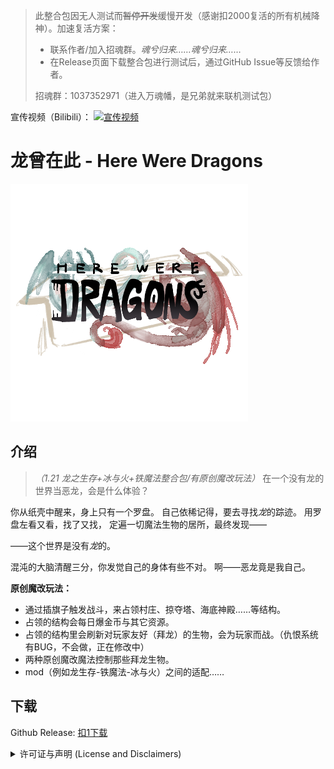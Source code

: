 > 此整合包因无人测试而~~暂停开发~~缓慢开发（感谢扣2000复活的所有机械降神）。加速复活方案：
> - 联系作者/加入招魂群。*魂兮归来……魂兮归来……*
> - 在Release页面下载整合包进行测试后，通过GitHub Issue等反馈给作者。
>
> 招魂群：1037352971（进入万魂幡，是兄弟就来联机测试包）

宣传视频（Bilibili）：
[![宣传视频](https://i1.hdslb.com/bfs/archive/22396dc0e5fe0a9a62bc0e90a67233dfb460000b.jpg)](https://b23.tv/OxcL0Vg)

# 龙曾在此 - Here Were Dragons

![HereWereDragons](kubejs/assets/kubejs/textures/task/here_were_dragons.png)

## 介绍

> *（1.21 龙之生存+冰与火+铁魔法整合包/有原创魔改玩法）*
> 在一个没有龙的世界当恶龙，会是什么体验？

你从纸壳中醒来，身上只有一个罗盘。
自己依稀记得，要去寻找*龙*的踪迹。
用罗盘左看又看，找了又找，
定遍一切魔法生物的居所，最终发现——

——这个世界是没有*龙*的。

混沌的大脑清醒三分，你发觉自己的身体有些不对。
啊——恶龙竟是我自己。

**原创魔改玩法：**
- 通过插旗子触发战斗，来占领村庄、掠夺塔、海底神殿……等结构。
- 占领的结构会每日爆金币与其它资源。
- 占领的结构里会刷新对玩家友好（拜龙）的生物，会为玩家而战。（仇恨系统有BUG，不会做，正在修改中）
- 两种原创魔改魔法控制那些拜龙生物。
- mod（例如龙生存-铁魔法-冰与火）之间的适配……

## 下载

Github Release: [扣1下载](https://github.com/JesterRomut/HereBeDragons/releases/latest)

<!-- https://github.com/JesterRomut/HereBeDragons/releases/latest -->

<details>
<summary>许可证与声明 (License and Disclaimers)</summary>

本整合包整体遵循 GNU General Public License v3.0 (LICENSE) 发布。这是因为整合包内包含了部分使用GPLv3协议的Mod，根据其规定，整个衍生作品需采用相同协议。

重要提示：

所有对本整合包的使用都必须严格遵守 Minecraft 最终用户许可协议 (EULA) 和 Mojang 的商业使用指南。严禁将本整合包用于任何形式的直接商业销售。
本整合包中使用的部分文本内容来源于 赛库鲁康泰普罗泰克方德雷什及其中文分部 的创作，并遵循 Creative Commons Attribution-ShareAlike 3.0 International License (http://creativecommons.org/licenses/by-sa/3.0/ )。我们对原作者表示感谢。

内容版权归属各条目原作者及创作者社区，完整贡献者列表参见： 

- https://scp-wiki.wikidot.com/system:members
- https://scp-wiki-cn.wikidot.com/system:members

明确引用段落/或再创作的条目：

- “SCP-1762”，作者 Ouroboros，来自 SCP 维基。原文链接：https://scp-wiki.wikidot.com/scp-1762 。译者 ashausesall，来自 SCP-CN 维基。译文链接：http://scp-wiki-cn.wikidot.com/scp-1762 。遵循 CC-BY-SA 协议。
- “SCP-CN-1245”，作者 ShineShadowD，来自 SCP-CN 维基。原文链接：https://scp-wiki-cn.wikidot.com/scp-cn-1245 。遵循 CC-BY-SA 协议。
- “SCP-CN-2845”，作者 Re_spectators，Enflowerz，Etinjat，来自 SCP-CN 维基。原文链接：https://scp-wiki-cn.wikidot.com/scp-cn-2845 。遵循 CC-BY-SA 协议。
- “基金会之死”，作者 Huskar_CN，来自 SCP-CN 维基。原文链接：https://scp-wiki-cn.wikidot.com/foundation-s-death 。遵循 CC-BY-SA 协议。

本整合包为非官方作品，与赛库鲁康泰普罗泰克方德雷什及其关联组织无关。

整合包内各Mod的独立版权归其原作者所有。
</details>